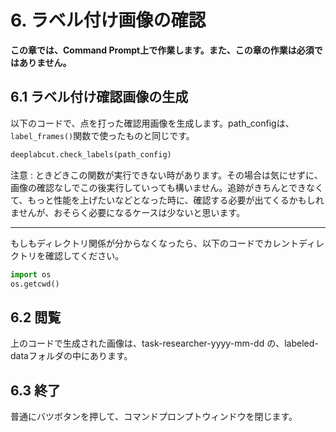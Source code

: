 # 6. ラベル付け画像の確認

**この章では、Command Prompt上で作業します。また、この章の作業は必須ではありません。**


## 6.1 ラベル付け確認画像の生成

以下のコードで、点を打った確認用画像を生成します。path_configは、`label_frames()`関数で使ったものと同じです。

```python
deeplabcut.check_labels(path_config)
```

注意 : ときどきこの関数が実行できない時があります。その場合は気にせずに、画像の確認なしでこの後実行していっても構いません。追跡がきちんとできなくて、もっと性能を上げたいなどとなった時に、確認する必要が出てくるかもしれませんが、おそらく必要になるケースは少ないと思います。

***
もしもディレクトリ関係が分からなくなったら、以下のコードでカレントディレクトリを確認してください。

```python
import os
os.getcwd()
```

## 6.2 閲覧

上のコードで生成された画像は、task-researcher-yyyy-mm-dd の、labeled-dataフォルダの中にあります。


## 6.3 終了

普通にバツボタンを押して、コマンドプロンプトウィンドウを閉じます。